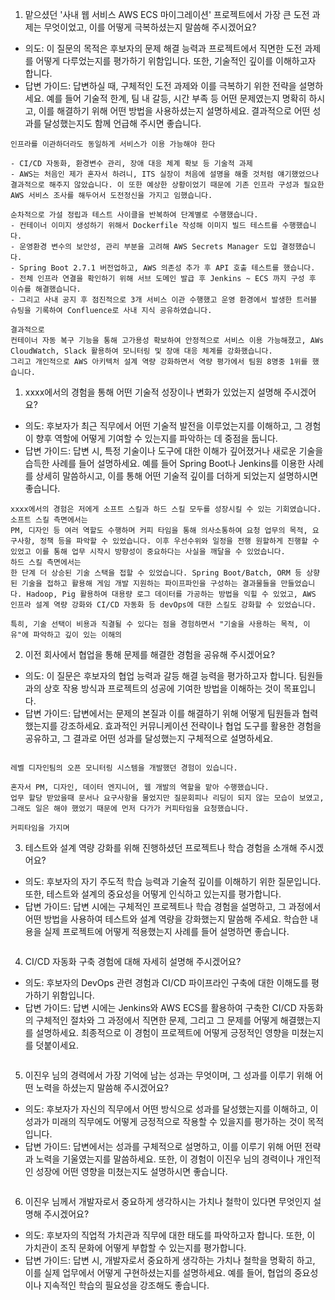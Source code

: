 1. 맡으셨던 '사내 웹 서비스 AWS ECS 마이그레이션' 프로젝트에서 가장 큰 도전 과제는 무엇이었고, 이를 어떻게 극복하셨는지 말씀해 주시겠어요?
  - 의도: 이 질문의 목적은 후보자의 문제 해결 능력과 프로젝트에서 직면한 도전 과제를 어떻게 다루었는지를 평가하기 위함입니다. 또한, 기술적인 깊이를 이해하고자 합니다.
  - 답변 가이드: 답변하실 때, 구체적인 도전 과제와 이를 극복하기 위한 전략을 설명하세요. 예를 들어 기술적 한계, 팀 내 갈등, 시간 부족 등 어떤 문제였는지 명확히 하시고, 이를 해결하기 위해 어떤 방법을 사용하셨는지 설명하세요. 결과적으로 어떤 성과를 달성했는지도 함께 언급해 주시면 좋습니다.

```text
인프라를 이관하더라도 동일하게 서비스가 이용 가능해야 한다

- CI/CD 자동화, 환경변수 관리, 장애 대응 체계 확보 등 기술적 과제
- AWS는 처음인 제가 혼자서 하려니, ITS 실장이 처음에 설명을 해줄 것처럼 얘기했었으나 결과적으로 해주지 않았습니다. 이 또한 예상한 상황이었기 때문에 기존 인프라 구성과 필요한 AWS 서비스 조사를 해두어서 도전정신을 가지고 임했습니다.

순차적으로 가설 정립과 테스트 사이클을 반복하여 단계별로 수행했습니다. 
- 컨테이너 이미지 생성하기 위해서 Dockerfile 작성해 이미지 빌드 테스트를 수행했습니다. 
- 운영환경 변수의 보안성, 관리 부분을 고려해 AWS Secrets Manager 도입 결정했습니다.
- Spring Boot 2.7.1 버전업하고, AWS 의존성 추가 후 API 호출 테스트를 했습니다.
- 전체 인프라 연결을 확인하기 위해 서브 도메인 발급 후 Jenkins ~ ECS 까지 구성 후 이슈를 해결했습니다. 
- 그리고 사내 공지 후 점진적으로 3개 서비스 이관 수행했고 운영 환경에서 발생한 트러블 슈팅을 기록하여 Confluence로 사내 지식 공유하였습니다.

결과적으로 
컨테이너 자동 복구 기능을 통해 고가용성 확보하여 안정적으로 서비스 이용 가능해졌고, AWs CloudWatch, Slack 활용하여 모니터링 및 장애 대응 체계를 강화했습니다. 
그리고 개인적으로 AWS 아키텍처 설계 역량 강화하면서 역량 평가에서 팀원 8명중 1위를 했습니다.
```

1. xxxx에서의 경험을 통해 어떤 기술적 성장이나 변화가 있었는지 설명해 주시겠어요?
  - 의도: 후보자가 최근 직무에서 어떤 기술적 발전을 이루었는지를 이해하고, 그 경험이 향후 역할에 어떻게 기여할 수 있는지를 파악하는 데 중점을 둡니다.
  - 답변 가이드: 답변 시, 특정 기술이나 도구에 대한 이해가 깊어졌거나 새로운 기술을 습득한 사례를 들어 설명하세요. 예를 들어 Spring Boot나 Jenkins를 이용한 사례를 상세히 말씀하시고, 이를 통해 어떤 기술적 깊이를 더하게 되었는지 설명하시면 좋습니다.

```text
xxxx에서의 경험은 저에게 소프트 스킬과 하드 스킬 모두를 성장시킬 수 있는 기회였습니다.
소프트 스킬 측면에서는 
PM, 디자인 등 여러 역할도 수행하며 커피 타임을 통해 의사소통하여 요청 업무의 목적, 요구사항, 정책 등을 파악할 수 있었습니다. 이후 우선수위와 일정을 전행 원할하게 진행할 수 있었고 이를 통해 업무 시작시 방향성이 중요하다는 사실을 깨달을 수 있었습니다.
하드 스킬 측면에서는 
한 단계 더 상승된 기술 스택을 접할 수 있었습니다. Spring Boot/Batch, ORM 등 상향된 기술을 접하고 활용해 게임 개발 지원하는 파이프파인을 구성하는 결과물들을 만들었습니다. Hadoop, Pig 활용하여 대용량 로그 데이터를 가공하는 방법을 익힐 수 있었고, AWS 인프라 설계 역량 강화와 CI/CD 자동화 등 devOps에 대한 스킬도 강화할 수 있었습니다.

특히, 기술 선택이 비용과 직결될 수 있다는 점을 경험하면서 "기술을 사용하는 목적, 이유"에 파악하고 깊이 있는 이해의

```


2. 이전 회사에서 협업을 통해 문제를 해결한 경험을 공유해 주시겠어요?
  - 의도: 이 질문은 후보자의 협업 능력과 갈등 해결 능력을 평가하고자 합니다. 팀원들과의 상호 작용 방식과 프로젝트의 성공에 기여한 방법을 이해하는 것이 목표입니다.
  - 답변 가이드: 답변에서는 문제의 본질과 이를 해결하기 위해 어떻게 팀원들과 협력했는지를 강조하세요. 효과적인 커뮤니케이션 전략이나 협업 도구를 활용한 경험을 공유하고, 그 결과로 어떤 성과를 달성했는지 구체적으로 설명하세요.

```text

레벨 디자인팀의 오픈 모니터링 시스템을 개발했던 경험이 있습니다.

혼자서 PM, 디자인, 데이터 엔지니어, 웹 개발의 역할을 맡아 수행했습니다.
업무 할당 받았을때 문서나 요구사항을 물었지만 질문회피나 리딩이 되지 않는 모습이 보였고, 그래도 일은 해야 했었기 때문에 먼저 다가가 커피타임을 요청했습니다. 

커피타임을 가지며 

```


3. 테스트와 설계 역량 강화를 위해 진행하셨던 프로젝트나 학습 경험을 소개해 주시겠어요?
  - 의도: 후보자의 자기 주도적 학습 능력과 기술적 깊이를 이해하기 위한 질문입니다. 또한, 테스트와 설계의 중요성을 어떻게 인식하고 있는지를 평가합니다.
  - 답변 가이드: 답변 시에는 구체적인 프로젝트나 학습 경험을 설명하고, 그 과정에서 어떤 방법을 사용하여 테스트와 설계 역량을 강화했는지 말씀해 주세요. 학습한 내용을 실제 프로젝트에 어떻게 적용했는지 사례를 들어 설명하면 좋습니다.

```text

```


4. CI/CD 자동화 구축 경험에 대해 자세히 설명해 주시겠어요?
  - 의도: 후보자의 DevOps 관련 경험과 CI/CD 파이프라인 구축에 대한 이해도를 평가하기 위함입니다.
  - 답변 가이드: 답변 시에는 Jenkins와 AWS ECS를 활용하여 구축한 CI/CD 자동화의 구체적인 절차와 그 과정에서 직면한 문제, 그리고 그 문제를 어떻게 해결했는지를 설명하세요. 최종적으로 이 경험이 프로젝트에 어떻게 긍정적인 영향을 미쳤는지를 덧붙이세요.

```text

```


5. 이진우 님의 경력에서 가장 기억에 남는 성과는 무엇이며, 그 성과를 이루기 위해 어떤 노력을 하셨는지 말씀해 주시겠어요?
  - 의도: 후보자가 자신의 직무에서 어떤 방식으로 성과를 달성했는지를 이해하고, 이 성과가 미래의 직무에도 어떻게 긍정적으로 작용할 수 있을지를 평가하는 것이 목적입니다.
  - 답변 가이드: 답변에서는 성과를 구체적으로 설명하고, 이를 이루기 위해 어떤 전략과 노력을 기울였는지를 말씀하세요. 또한, 이 경험이 이진우 님의 경력이나 개인적인 성장에 어떤 영향을 미쳤는지도 설명하시면 좋습니다.

```text

```


6. 이진우 님께서 개발자로서 중요하게 생각하시는 가치나 철학이 있다면 무엇인지 설명해 주시겠어요?
  - 의도: 후보자의 직업적 가치관과 직무에 대한 태도를 파악하고자 합니다. 또한, 이 가치관이 조직 문화에 어떻게 부합할 수 있는지를 평가합니다.
  - 답변 가이드: 답변 시, 개발자로서 중요하게 생각하는 가치나 철학을 명확히 하고, 이를 실제 업무에서 어떻게 구현하셨는지를 설명하세요. 예를 들어, 협업의 중요성이나 지속적인 학습의 필요성을 강조해도 좋습니다.

```text

```